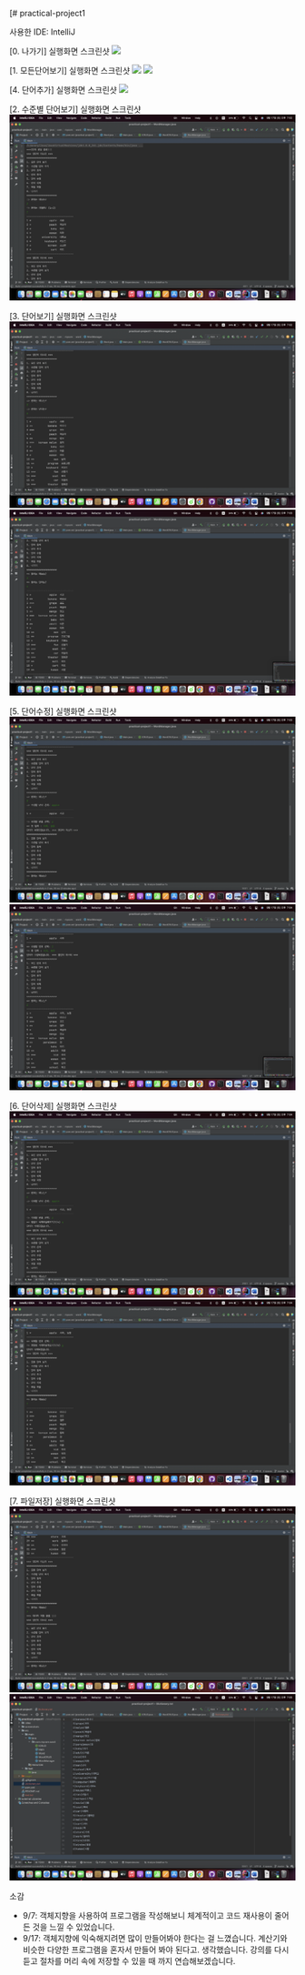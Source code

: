 [# practical-project1

사용한 IDE: IntelliJ

[0. 나가기] 실행화면 스크린샷
<img src = "screenshots/0. 나가기.png">

[1. 모든단어보기] 실행화면 스크린샷
<img src = "screenshots/1. 모든단어보기 (1).png">
<img src = "screenshots/1. 모든단어보기 (2).png">

[4. 단어추가] 실행화면 스크린샷
<img src = "screenshots/4. 단어추가.png">

[2. 수준별 단어보기] 실행화면 스크린샷
<img src = "https://github.com/InsuPK/practical-project1/blob/master/screenshots/2.%20%E1%84%89%E1%85%AE%E1%84%8C%E1%85%AE%E1%86%AB%E1%84%87%E1%85%A7%E1%86%AF%20%E1%84%83%E1%85%A1%E1%86%AB%E1%84%8B%E1%85%A5%E1%84%87%E1%85%A9%E1%84%80%E1%85%B5.png">

[3. 단어보기] 실행화면 스크린샷
<img src = "https://github.com/InsuPK/practical-project1/blob/master/screenshots/3.%20%E1%84%83%E1%85%A1%E1%86%AB%E1%84%8B%E1%85%A5%E1%84%87%E1%85%A9%E1%84%80%E1%85%B5(1).png">
<img src = "https://github.com/InsuPK/practical-project1/blob/master/screenshots/3.%20%E1%84%83%E1%85%A1%E1%86%AB%E1%84%8B%E1%85%A5%E1%84%87%E1%85%A9%E1%84%80%E1%85%B5(2).png">

[5. 단어수정] 실행화면 스크린샷
<img src = "https://github.com/InsuPK/practical-project1/blob/master/screenshots/5.%20%E1%84%83%E1%85%A1%E1%86%AB%E1%84%8B%E1%85%A5%E1%84%89%E1%85%AE%E1%84%8C%E1%85%A5%E1%86%BC(1).png">
<img src = "https://github.com/InsuPK/practical-project1/blob/master/screenshots/5.%20%E1%84%83%E1%85%A1%E1%86%AB%E1%84%8B%E1%85%A5%E1%84%89%E1%85%AE%E1%84%8C%E1%85%A5%E1%86%BC(2).png">

[6. 단어삭제] 실행화면 스크린샷
<img src = "https://github.com/InsuPK/practical-project1/blob/master/screenshots/6.%20%E1%84%83%E1%85%A1%E1%86%AB%E1%84%8B%E1%85%A5%E1%84%89%E1%85%A1%E1%86%A8%E1%84%8C%E1%85%A6(1).png">
<img src = "https://github.com/InsuPK/practical-project1/blob/master/screenshots/6.%20%E1%84%83%E1%85%A1%E1%86%AB%E1%84%8B%E1%85%A5%E1%84%89%E1%85%A1%E1%86%A8%E1%84%8C%E1%85%A6(2).png">

[7. 파일저장] 실행화면 스크린샷
<img src = "https://github.com/InsuPK/practical-project1/blob/master/screenshots/7.%20%E1%84%91%E1%85%A1%E1%84%8B%E1%85%B5%E1%86%AF%E1%84%8C%E1%85%A5%E1%84%8C%E1%85%A1%E1%86%BC(1).png">
<img src = "https://github.com/InsuPK/practical-project1/blob/master/screenshots/7.%E1%84%91%E1%85%A1%E1%84%8B%E1%85%B5%E1%86%AF%E1%84%8C%E1%85%A5%E1%84%8C%E1%85%A1%E1%86%BC(2).png">


소감
- 9/7: 객체지향을 사용하여 프로그램을 작성해보니 체계적이고 코드 재사용이 줄어든 것을 느낄 수 있었습니다.
- 9/17: 객체지향에 익숙해지려면 많이 만들어봐야 한다는 걸 느꼈습니다.
        계산기와 비슷한 다양한 프로그램을 혼자서 만들어 봐야 된다고. 생각했습니다.
        강의를 다시 듣고 절차를 머리 속에 저장할 수 있을 때 까지 연습해보겠습니다.
